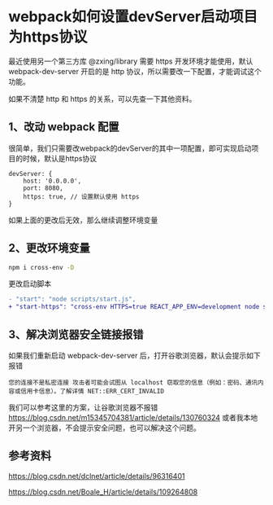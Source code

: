 # webpack如何设置devServer启动项目为https协议

最近使用另一个第三方库 @zxing/library 需要 https 开发环境才能使用，默认 webpack-dev-server 开启的是 http 协议，所以需要改一下配置，才能调试这个功能。

如果不清楚 http 和 https 的关系，可以先查一下其他资料。

## 1、改动 webpack 配置

很简单，我们只需要改webpack的devServer的其中一项配置，即可实现启动项目的时候，默认是https协议

~~~
devServer: {
	host: '0.0.0.0',
	port: 8080,
	https: true, // 设置默认使用 https
}
~~~

如果上面的更改后无效，那么继续调整环境变量

## 2、更改环境变量

~~~bash
npm i cross-env -D
~~~

更改启动脚本

~~~diff
- "start": "node scripts/start.js",
+ "start-https": "cross-env HTTPS=true REACT_APP_ENV=development node scripts/start.js"
~~~

## 3、解决浏览器安全链接报错

如果我们重新启动 webpack-dev-server 后，打开谷歌浏览器，默认会提示如下报错

~~~
您的连接不是私密连接 攻击者可能会试图从 localhost 窃取您的信息（例如：密码、通讯内容或信用卡信息）。了解详情 NET::ERR_CERT_INVALID
~~~

我们可以参考这里的方案，让谷歌浏览器不报错 https://blog.csdn.net/m15345704381/article/details/130760324 或者我本地开另一个浏览器，不会提示安全问题，也可以解决这个问题。

## 参考资料

https://blog.csdn.net/dclnet/article/details/96316401

https://blog.csdn.net/Boale_H/article/details/109264808